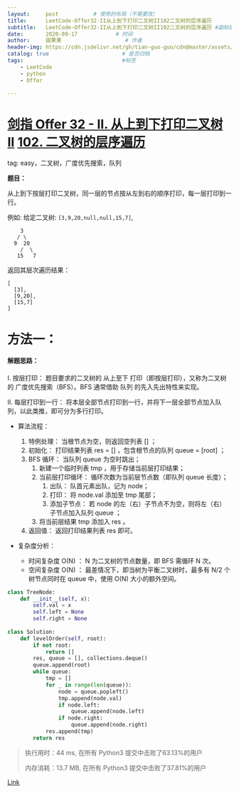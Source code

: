 ```yaml
---
layout:     post           # 使用的布局（不需要改）
title:      LeetCode-Offer32-II从上到下打印二叉树II102二叉树的层序遍历
subtitle:   LeetCode-Offer32-II从上到下打印二叉树II102二叉树的层序遍历 #副标题
date:       2020-09-17            # 时间
author:     甜果果                    # 作者
header-img: https://cdn.jsdelivr.net/gh/tian-guo-guo/cdn@master/assets/picgoimg/20200701171155.png  #背景图片
catalog: true                       # 是否归档
tags:                               #标签
    - LeetCode
    - python
    - Offer

---
```


# [剑指 Offer 32 - II. 从上到下打印二叉树 II](https://leetcode-cn.com/problems/cong-shang-dao-xia-da-yin-er-cha-shu-ii-lcof/) [102. 二叉树的层序遍历](https://leetcode-cn.com/problems/binary-tree-level-order-traversal/)

tag: easy，二叉树，广度优先搜索，队列

**题目：**

从上到下按层打印二叉树，同一层的节点按从左到右的顺序打印，每一层打印到一行。

例如:
给定二叉树: `[3,9,20,null,null,15,7]`,

```
    3 
   / \
  9  20
    /  \
   15   7
```

返回其层次遍历结果：

```
[
  [3],
  [9,20],
  [15,7]
]
```

# 方法一：

#### 解题思路：

I. 按层打印： 题目要求的二叉树的 从上至下 打印（即按层打印），又称为二叉树的 广度优先搜索（BFS）。BFS 通常借助 队列 的先入先出特性来实现。

II. 每层打印到一行： 将本层全部节点打印到一行，并将下一层全部节点加入队列，以此类推，即可分为多行打印。

-   算法流程：
    1. 特例处理： 当根节点为空，则返回空列表 [] ；
    2. 初始化： 打印结果列表 res = [] ，包含根节点的队列 queue = [root] ；
    3. BFS 循环： 当队列 queue 为空时跳出；
        1. 新建一个临时列表 tmp ，用于存储当前层打印结果；
        2. 当前层打印循环： 循环次数为当前层节点数（即队列 queue 长度）；
            1. 出队： 队首元素出队，记为 node；
            2. 打印： 将 node.val 添加至 tmp 尾部；
            3. 添加子节点： 若 node 的左（右）子节点不为空，则将左（右）子节点加入队列 queue ；
        3. 将当前层结果 tmp 添加入 res 。
    4. 返回值： 返回打印结果列表 res 即可。

-   复杂度分析：
    -   时间复杂度 O(N) ： N 为二叉树的节点数量，即 BFS 需循环 N 次。
    -   空间复杂度 O(N) ： 最差情况下，即当树为平衡二叉树时，最多有 N/2 个树节点同时在 queue 中，使用 O(N) 大小的额外空间。

```python
class TreeNode:
    def __init__(self, x):
        self.val = x
        self.left = None
        self.right = None
        
class Solution:
    def levelOrder(self, root):
        if not root:
            return []
        res, queue = [], collections.deque()
        queue.append(root)
        while queue:
            tmp = []
            for _ in range(len(queue)):
                node = queue.popleft()
                tmp.append(node.val)
                if node.left:
                    queue.append(node.left)
                if node.right:
                    queue.append(node.right)
            res.append(tmp)
        return res
```

>执行用时：44 ms, 在所有 Python3 提交中击败了63.13%的用户
>
>内存消耗：13.7 MB, 在所有 Python3 提交中击败了37.81%的用户

[Link](https://leetcode-cn.com/problems/cong-shang-dao-xia-da-yin-er-cha-shu-ii-lcof/solution/mian-shi-ti-32-ii-cong-shang-dao-xia-da-yin-er-c-5/)